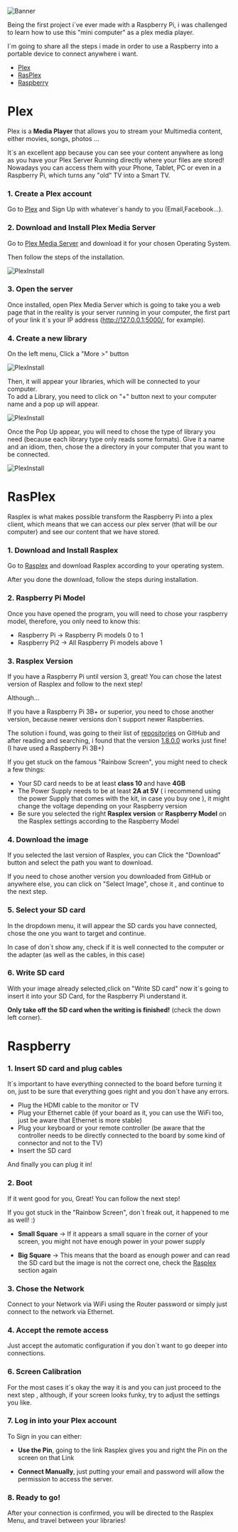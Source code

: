 ![Banner](https://drive.google.com/uc?export=view&id=1mj7AOSJV2LlBd4YbfKGKPjYO8RTfCK-t "Banner")

Being the first project i´ve ever made with a Raspberry Pi, i was challenged to learn how to use this "mini computer" as a plex media player.

I´m going to share all the steps i made in order to use a Raspberry into a portable device to connect anywhere i want.

* [Plex](#plex)
* [RasPlex](#rasplex)
* [Raspberry](#raspberry)

# Plex 

Plex is a **Media Player** that allows you to stream your Multimedia content, either movies, songs, photos ...

It´s an excellent app because you can see your content anywhere as long as you have your Plex Server Running directly where your files are stored! Nowadays you can access them with your Phone, Tablet, PC or even in a Raspberry Pi, which turns any "old" TV into a Smart TV.

### 1. Create a Plex account

Go to [Plex][1] and Sign Up with whatever´s handy to you (Email,Facebook...).

### 2. Download and Install Plex Media Server

Go to [Plex Media Server][2] and download it for your chosen Operating System. 

Then follow the steps of the installation.

![PlexInstall](https://drive.google.com/uc?export=view&id=1y4oajmuvy5bAiMLld4okZ8Mlnbs1LxcD "Plex Install")

### 3. Open the server

Once installed, open Plex Media Server which is going to take you a web page that in the reality is your server running in your computer, the first part of your link it´s your IP address (http://127.0.0.1:5000/, for example).

### 4. Create a new library

On the left menu, Click a "More >" button

![PlexInstall](https://drive.google.com/uc?export=view&id=1Q62KW4ND2EDpjlp8FONHIXKDVE0AiLRw "Plex Install")

Then, it will appear your libraries, which will be connected to your computer.  
To add a Library, you need to click on "+" button next to your computer name and a pop up will appear.

![PlexInstall](https://drive.google.com/uc?export=view&id=19e5wETBySYqw7cViweAT0FtGGTo5r_1N "Plex Install")

Once the Pop Up appear, you will need to chose the type of library you need (because each library type only reads some formats). Give it a name and an idiom, then, chose the a directory in your computer that you want to be connected.

![PlexInstall](https://drive.google.com/uc?export=view&id=1fYbqCb9BqoKhyXODzkC080Ni_bPQXOkL "Plex Install")





# RasPlex 

Rasplex is what makes possible transform the Raspberry Pi into a plex client, which means that we can access our plex server (that will be our computer) and see our content that we have stored.

### 1. Download and Install Rasplex

Go to [Rasplex][3] and download Rasplex according to your operating system. 

After you done the download, follow the steps during installation.

### 2. Raspberry Pi Model

Once you have opened the program, you will need to chose your raspberry model, therefore, you only need to know this:

* Raspberry Pi -> Raspberry Pi models 0 to 1
* Raspberry Pi2 -> All Raspberry Pi models above 1

### 3. Rasplex Version

If you have a Raspberry Pi until version 3, great! You can chose the latest version of Rasplex and follow to the next step! 

Although... 

If you have a Raspberry Pi 3B+ or superior, you need to chose another version, because newer versions don´t support newer Raspberries. 

The solution i found, was going to their list of [repositories][4] on GitHub and after reading and searching, i found that the version [1.8.0.0][5] works just fine! (I have used a Raspberry Pi 3B+)

If you get stuck on the famous "Rainbow Screen", you might need to check a few things:
 * Your SD card needs to be at least **class 10** and have **4GB**
 * The Power Supply needs to be at least **2A at 5V** ( i recommend using the power Supply that comes with the kit, in case you buy one ), it might change the voltage depending on your Raspberry version 
 * Be sure you selected the right **Rasplex version** or **Raspberry Model** on the Rasplex settings according to the Raspberry Model
 
 ### 4. Download the image
 
 If you selected the last version of Rasplex, you can Click the "Download" button and select the path you want to download. 
 
 If you need to chose another version you downloaded from GitHub or anywhere else, you can click on "Select Image", chose it , and continue to the next step. 
 
 ### 5. Select your SD card
 
 In the dropdown menu, it will appear the SD cards you have connected, chose the one you want to target and continue.
 
 In case of don´t show any, check if it is well connected to the computer or the adapter (as well as the cables, in this case)
 
 ### 6. Write SD card
 
 With your image already selected,click on "Write SD card" now it´s going to insert it into your SD Card, for the Raspberry Pi understand it. 
 
 **Only take off the SD card when the writing is finished!** (check the down left corner).
 
 
# Raspberry 

### 1. Insert SD card and plug cables

It´s important to have everything connected to the board before turning it on, just to be sure that everything goes right and you don´t have any errors. 

* Plug the HDMI cable to the monitor or TV
* Plug your Ethernet cable (if your board as it, you can use the WiFi too, just be aware that Ethernet is more stable)
* Plug your keyboard or your remote controller (be aware that the controller needs to be directly connected to the board by some kind of connector and not to the TV)
* Insert the SD card

And finally you can plug it in! 

### 2. Boot

If it went good for you, Great! You can follow the next step!

If you got stuck in the "Rainbow Screen", don´t freak out, it happened to me as well! :)

* **Small Square** -> If it appears a small square in the corner of your screen, you might not have enough power in your power supply

* **Big Square** -> This means that the board as enough power and can read the SD card but the image is not the correct one, check the [Rasplex](#rasplex) section again

### 3. Chose the Network 

Connect to your Network via WiFi using the Router password or simply just connect to the network via Ethernet. 

### 4. Accept the remote access

Just accept the automatic configuration if you don´t want to go deeper into connections.

### 6. Screen Calibration

For the most cases it´s okay the way it is and you can just proceed to the next step , although, if your screen looks funky, try to adjust the settings you like.

### 7. Log in into your Plex account 

To Sign in you can either:

* **Use the Pin**, going to the link Rasplex gives you and right the Pin on the screen on that Link
 
 * **Connect Manually**, just putting your email and password will allow the permission to access the server.
 
 ### 8. Ready to go! 
 
 After your connection is confirmed, you will be directed to the Rasplex Menu, and travel between your libraries! 


[1]: https://www.plex.tv
[2]: https://www.plex.tv/media-server-downloads/#plex-media-server
[3]: http://www.rasplex.com/get-started/rasplex-installers.html
[4]: https://github.com/RasPlex/RasPlex/releases
[5]: https://github.com/RasPlex/RasPlex/releases/tag/PRE-1.8.0b%2B
